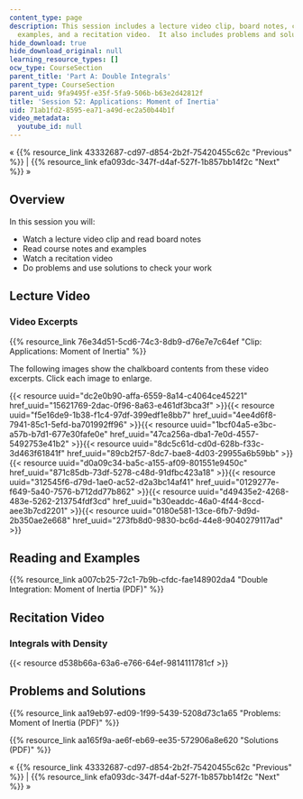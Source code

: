 ```yaml
---
content_type: page
description: This session includes a lecture video clip, board notes, course notes,
  examples, and a recitation video.  It also includes problems and solutions.
hide_download: true
hide_download_original: null
learning_resource_types: []
ocw_type: CourseSection
parent_title: 'Part A: Double Integrals'
parent_type: CourseSection
parent_uid: 9fa9495f-e35f-5fa9-506b-b63e2d42812f
title: 'Session 52: Applications: Moment of Inertia'
uid: 71ab1fd2-8595-ea71-a49d-ec2a50b44b1f
video_metadata:
  youtube_id: null
---
```


« {{% resource_link 43332687-cd97-d854-2b2f-75420455c62c "Previous" %}} | {{% resource_link efa093dc-347f-d4af-527f-1b857bb14f2c "Next" %}} »

Overview
--------

In this session you will:

*   Watch a lecture video clip and read board notes
*   Read course notes and examples
*   Watch a recitation video
*   Do problems and use solutions to check your work

Lecture Video
-------------

### Video Excerpts

{{% resource_link 76e34d51-5cd6-74c3-8db9-d76e7e7c64ef "Clip: Applications: Moment of Inertia" %}}

The following images show the chalkboard contents from these video excerpts. Click each image to enlarge.

{{< resource uuid="dc2e0b90-affa-6559-8a14-c4064ce45221" href_uuid="15621769-2dac-0f96-8a63-e461df3bca3f" >}}{{< resource uuid="f5e16de9-1b38-f1c4-97df-399edf1e8bb7" href_uuid="4ee4d6f8-7941-85c1-5efd-ba701992ff96" >}}{{< resource uuid="1bcf04a5-e3bc-a57b-b7d1-677e30fafe0e" href_uuid="47ca256a-dba1-7e0d-4557-5492753e41b2" >}}{{< resource uuid="8dc5c61d-cd0d-628b-f33c-3d463f61841f" href_uuid="89cb2f57-8dc7-bae8-4d03-29955a6b59bb" >}}  
{{< resource uuid="d0a09c34-ba5c-a155-af09-801551e9450c" href_uuid="871c85db-73df-5278-c48d-91dfbc423a18" >}}{{< resource uuid="312545f6-d79d-1ae0-ac52-d2a3bc14af41" href_uuid="0129277e-f649-5a40-7576-b712dd77b862" >}}{{< resource uuid="d49435e2-4268-483e-5262-213754fdf3cd" href_uuid="b30eaddc-46a0-4f44-8ccd-aee3b7cd2201" >}}{{< resource uuid="0180e581-13ce-6fb7-9d9d-2b350ae2e668" href_uuid="273fb8d0-9830-bc6d-44e8-9040279117ad" >}}

Reading and Examples
--------------------

{{% resource_link a007cb25-72c1-7b9b-cfdc-fae148902da4 "Double Integration: Moment of Inertia (PDF)" %}}

Recitation Video
----------------

### Integrals with Density

{{< resource d538b66a-63a6-e766-64ef-9814111781cf >}}

Problems and Solutions
----------------------

{{% resource_link aa19eb97-ed09-1f99-5439-5208d73c1a65 "Problems: Moment of Inertia (PDF)" %}}

{{% resource_link aa165f9a-ae6f-eb69-ee35-572906a8e620 "Solutions (PDF)" %}}

« {{% resource_link 43332687-cd97-d854-2b2f-75420455c62c "Previous" %}} | {{% resource_link efa093dc-347f-d4af-527f-1b857bb14f2c "Next" %}} »